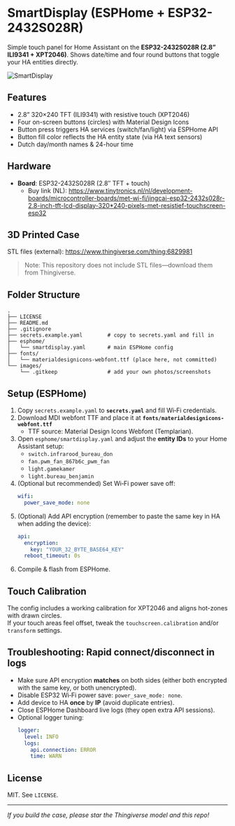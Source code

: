 # SmartDisplay (ESPHome + ESP32-2432S028R)

Simple touch panel for Home Assistant on the **ESP32-2432S028R (2.8” ILI9341 + XPT2046)**.
Shows date/time and four round buttons that toggle your HA entities directly.

![SmartDisplay](images/screenshot.jpg)

## Features
- 2.8” 320×240 TFT (ILI9341) with resistive touch (XPT2046)
- Four on-screen buttons (circles) with Material Design Icons
- Button press triggers HA services (switch/fan/light) via ESPHome API
- Button fill color reflects the HA entity state (via HA text sensors)
- Dutch day/month names & 24-hour time

## Hardware
- **Board**: ESP32-2432S028R (2.8″ TFT + touch)
  - Buy link (NL): <https://www.tinytronics.nl/nl/development-boards/microcontroller-boards/met-wi-fi/jingcai-esp32-2432s028r-2.8-inch-tft-lcd-display-320*240-pixels-met-resistief-touchscreen-esp32>

## 3D Printed Case
STL files (external): <https://www.thingiverse.com/thing:6829981>

> Note: This repository does not include STL files—download them from Thingiverse.

## Folder Structure
```
.
├── LICENSE
├── README.md
├── .gitignore
├── secrets.example.yaml        # copy to secrets.yaml and fill in
├── esphome/
│   └── smartdisplay.yaml       # main ESPHome config
├── fonts/
│   └── materialdesignicons-webfont.ttf (place here, not committed)
└── images/
    └── .gitkeep                # add your own photos/screenshots
```

## Setup (ESPHome)
1. Copy `secrets.example.yaml` to **`secrets.yaml`** and fill Wi‑Fi credentials.
2. Download MDI webfont TTF and place it at **`fonts/materialdesignicons-webfont.ttf`**  
   - TTF source: Material Design Icons Webfont (Templarian).
3. Open `esphome/smartdisplay.yaml` and adjust the **entity IDs** to your Home Assistant setup:
   - `switch.infrarood_bureau_don`
   - `fan.pwm_fan_867b6c_pwm_fan`
   - `light.gamekamer`
   - `light.bureau_benjamin`
4. (Optional but recommended) Set Wi‑Fi power save off:
   ```yaml
   wifi:
     power_save_mode: none
   ```
5. (Optional) Add API encryption (remember to paste the same key in HA when adding the device):
   ```yaml
   api:
     encryption:
       key: "YOUR_32_BYTE_BASE64_KEY"
     reboot_timeout: 0s
   ```
6. Compile & flash from ESPHome.

## Touch Calibration
The config includes a working calibration for XPT2046 and aligns hot-zones with drawn circles.  
If your touch areas feel offset, tweak the `touchscreen.calibration` and/or `transform` settings.

## Troubleshooting: Rapid connect/disconnect in logs
- Make sure API encryption **matches** on both sides (either both encrypted with the same key, or both unencrypted).
- Disable ESP32 Wi‑Fi power save: `power_save_mode: none`.
- Add device to HA **once** by **IP** (avoid duplicate entries).
- Close ESPHome Dashboard live logs (they open extra API sessions).
- Optional logger tuning:
  ```yaml
  logger:
    level: INFO
    logs:
      api.connection: ERROR
      time: WARN
  ```

## License
MIT. See `LICENSE`.

---

_If you build the case, please star the Thingiverse model and this repo!_
